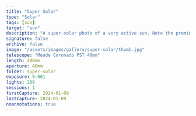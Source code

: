 ```yaml
---
title: "Super Solar"
type: "Solar"
tags: [sun]
target: "sun"
description: "A super-solar photo of a very active sun. Note the prominent solar flares both around the edge of the disc and on the surface in the northeast quadrant."
signature: false
archive: false
image: "/assets/images/gallery/super-solar/thumb.jpg"
telescope: "Meade Coronado PST 40mm"
length: 400mm
aperture: 40mm
folder: super-solar
exposure: 0.001
lights: 200
sessions: 1
firstCapture: 2024-01-09
lastCapture: 2024-01-09
noannotations: true
---
```


